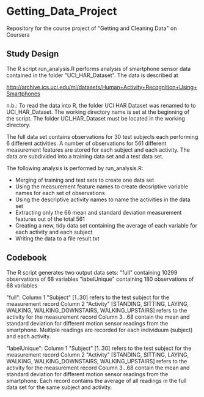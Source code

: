 # Getting_Data_Project
Repository for the course project of "Getting and Cleaning Data" on Coursera

## Study Design
The R script run_analysis.R performs analysis of smartphone sensor data contained
in the folder "UCI_HAR_Dataset". The data is described at

http://archive.ics.uci.edu/ml/datasets/Human+Activity+Recognition+Using+Smartphones

n.b.:
To read the data into R, the folder UCI HAR Dataset was renamed to to UCI_HAR_Dataset.
The working directory name is set at the beginning of the script. The folder
UCI_HAR_Dataset must be located in the working directory.

The full data set contains observations for 30 test subjects each performing 6 different
activities. A number of observations for 561 different measurement features are stored
for each subject and each activity. The data are subdivided into a training data set and
a test data set.

The following analysis is performed by run_analysis.R: 
- Merging of training and test sets to create one data set
- Using the measurement feature names to create decsriptive variable names for each set of observations
- Using the descriptive activity names to name the activities in the data set
- Extracting only the 66 mean and standard deviation measurement features out of the total 561
- Creating a new, tidy data set containing the average of each variable for each activity and each subject
- Writing the data to a file result.txt

## Codebook
The R script generates two output data sets:
"full" containing 10299 observations of 68 variables
"labelUnique" containing 180 observations of 68 variables

"full":
Column 1 "Subject" [1..30] refers to the test subject for the measurement record
Column 2 "Activity" [STANDING, SITTING, LAYING, WALKING, WALKING_DOWNSTAIRS,
WALKING_UPSTAIRS] refers to the activity for the measurement record
Column 3...68 contain the mean and standard deviation for different motion sensor
readings from the smartphone. Multiple readings are recorded for each individuum
(subject) and each activity.

"labelUnique":
Column 1 "Subject" [1..30] refers to the test subject for the measurement record
Column 2 "Activity" [STANDING, SITTING, LAYING, WALKING, WALKING_DOWNSTAIRS,
WALKING_UPSTAIRS] refers to the activity for the measurement record
Column 3...68 contain the mean and standard deviation for different motion sensor
readings from the smartphone. Each record contains the average of all readings
in the full data set for the same subject and activity.
